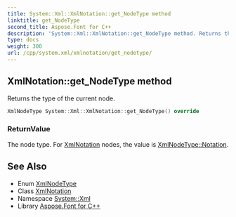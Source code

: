 ```yaml
---
title: System::Xml::XmlNotation::get_NodeType method
linktitle: get_NodeType
second_title: Aspose.Font for C++
description: 'System::Xml::XmlNotation::get_NodeType method. Returns the type of the current node in C++.'
type: docs
weight: 300
url: /cpp/system.xml/xmlnotation/get_nodetype/
---
```

## XmlNotation::get_NodeType method


Returns the type of the current node.

```cpp
XmlNodeType System::Xml::XmlNotation::get_NodeType() override
```


### ReturnValue

The node type. For [XmlNotation](../) nodes, the value is [XmlNodeType::Notation](../../xmlnodetype/).

## See Also

* Enum [XmlNodeType](../../xmlnodetype/)
* Class [XmlNotation](../)
* Namespace [System::Xml](../../)
* Library [Aspose.Font for C++](../../../)
